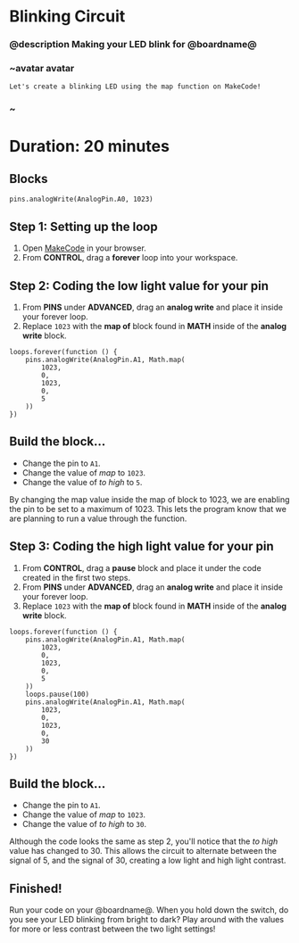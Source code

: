 # Blinking Circuit
### @description Making your LED blink for @boardname@ 

### ~avatar avatar 
    Let's create a blinking LED using the map function on MakeCode! 
### ~ 

# Duration: 20 minutes

## Blocks 

```cards 
pins.analogWrite(AnalogPin.A0, 1023)
```

## Step 1: Setting up the loop 

1. Open [MakeCode](@homeurl@) in your browser. 
2. From **CONTROL**, drag a **forever** loop into your workspace. 

## Step 2: Coding the low light value for your pin 

1. From **PINS** under **ADVANCED**, drag an **analog write** and place it inside your forever loop. 
2. Replace ``1023`` with the **map of** block found in **MATH** inside of the **analog write** block. 

```block
loops.forever(function () {
    pins.analogWrite(AnalogPin.A1, Math.map(
        1023, 
        0, 
        1023, 
        0, 
        5
    ))
})
```

## Build the block...
* Change the pin to ``A1``. 
* Change the value of *map* to ``1023``.
* Change the value of *to high* to ``5``. 

By changing the map value inside the map of block to 1023, we are enabling the pin to be set to a maximum of 1023. This lets the program know that we are planning to run a value through the function. 

## Step 3: Coding the high light value for your pin 

1. From **CONTROL**, drag a **pause** block and place it under the code created in the first two steps. 
2. From **PINS** under **ADVANCED**, drag an **analog write** and place it inside your forever loop. 
3. Replace ``1023`` with the **map of** block found in **MATH** inside of the **analog write** block. 

```block
loops.forever(function () {
    pins.analogWrite(AnalogPin.A1, Math.map(
        1023, 
        0, 
        1023, 
        0, 
        5
    ))
    loops.pause(100)
    pins.analogWrite(AnalogPin.A1, Math.map(
        1023, 
        0, 
        1023, 
        0, 
        30
    ))
})
```

## Build the block...
* Change the pin to ``A1``. 
* Change the value of *map* to ``1023``.
* Change the value of *to high* to ``30``. 

Although the code looks the same as step 2, you'll notice that the *to high* value has changed to 30. This allows the circuit to alternate between the signal of 5, and the signal of 30, creating a low light and high light contrast.

## Finished! 

Run your code on your @boardname@. When you hold down the switch, do you see your LED blinking from bright to dark? Play around with the values for more or less contrast between the two light settings!  

